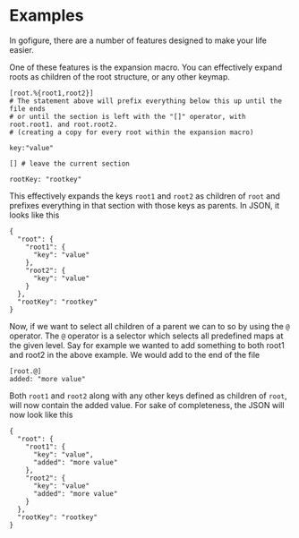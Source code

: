 # Examples
In gofigure, there are a number of features designed to make your life easier.

One of these features is the expansion macro. You can effectively expand roots as children of the root structure, or any other keymap.
```
[root.%{root1,root2}] 
# The statement above will prefix everything below this up until the file ends 
# or until the section is left with the "[]" operator, with root.root1. and root.root2. 
# (creating a copy for every root within the expansion macro)

key:"value"

[] # leave the current section

rootKey: "rootkey"
```
This effectively expands the keys `root1` and `root2` as children of `root` and prefixes everything in that section with those keys as parents. In JSON, it looks like this
```
{
  "root": {
    "root1": {
      "key": "value"
    },
    "root2": {
      "key": "value"
    }
  },
  "rootKey": "rootkey"
}
```
Now, if we want to select all children of a parent we can to so by using the `@` operator. The `@` operator is a selector which selects all predefined maps at the given level.
Say for example we wanted to add something to both root1 and root2 in the above example. We would add to the end of the file
```
[root.@]
added: "more value"
```
Both `root1` and `root2` along with any other keys defined as children of `root`, will now contain the added value. For sake of completeness, the JSON will now look like this
```
{
  "root": {
    "root1": {
      "key": "value",
      "added": "more value"
    },
    "root2": {
      "key": "value"
      "added": "more value"
    }
  },
  "rootKey": "rootkey"
}
```